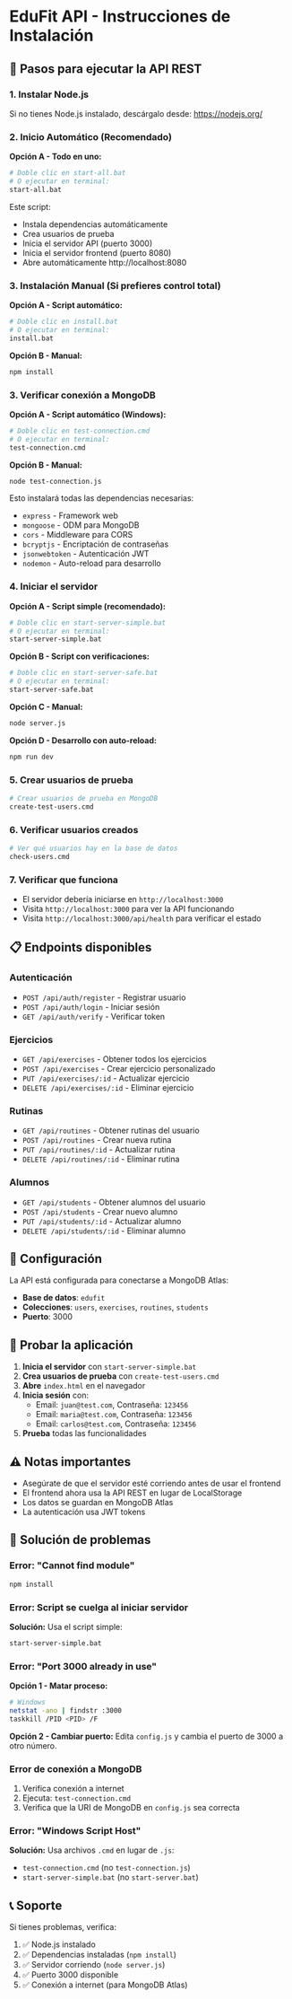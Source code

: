 # EduFit API - Instrucciones de Instalación

## 🚀 Pasos para ejecutar la API REST

### 1. Instalar Node.js
Si no tienes Node.js instalado, descárgalo desde: https://nodejs.org/

### 2. Inicio Automático (Recomendado)
**Opción A - Todo en uno:**
```bash
# Doble clic en start-all.bat
# O ejecutar en terminal:
start-all.bat
```
Este script:
- Instala dependencias automáticamente
- Crea usuarios de prueba
- Inicia el servidor API (puerto 3000)
- Inicia el servidor frontend (puerto 8080)
- Abre automáticamente http://localhost:8080

### 3. Instalación Manual (Si prefieres control total)
**Opción A - Script automático:**
```bash
# Doble clic en install.bat
# O ejecutar en terminal:
install.bat
```

**Opción B - Manual:**
```bash
npm install
```

### 3. Verificar conexión a MongoDB
**Opción A - Script automático (Windows):**
```bash
# Doble clic en test-connection.cmd
# O ejecutar en terminal:
test-connection.cmd
```

**Opción B - Manual:**
```bash
node test-connection.js
```

Esto instalará todas las dependencias necesarias:
- `express` - Framework web
- `mongoose` - ODM para MongoDB
- `cors` - Middleware para CORS
- `bcryptjs` - Encriptación de contraseñas
- `jsonwebtoken` - Autenticación JWT
- `nodemon` - Auto-reload para desarrollo

### 4. Iniciar el servidor
**Opción A - Script simple (recomendado):**
```bash
# Doble clic en start-server-simple.bat
# O ejecutar en terminal:
start-server-simple.bat
```

**Opción B - Script con verificaciones:**
```bash
# Doble clic en start-server-safe.bat
# O ejecutar en terminal:
start-server-safe.bat
```

**Opción C - Manual:**
```bash
node server.js
```

**Opción D - Desarrollo con auto-reload:**
```bash
npm run dev
```

### 5. Crear usuarios de prueba
```bash
# Crear usuarios de prueba en MongoDB
create-test-users.cmd
```

### 6. Verificar usuarios creados
```bash
# Ver qué usuarios hay en la base de datos
check-users.cmd
```

### 7. Verificar que funciona
- El servidor debería iniciarse en `http://localhost:3000`
- Visita `http://localhost:3000` para ver la API funcionando
- Visita `http://localhost:3000/api/health` para verificar el estado

## 📋 Endpoints disponibles

### Autenticación
- `POST /api/auth/register` - Registrar usuario
- `POST /api/auth/login` - Iniciar sesión
- `GET /api/auth/verify` - Verificar token

### Ejercicios
- `GET /api/exercises` - Obtener todos los ejercicios
- `POST /api/exercises` - Crear ejercicio personalizado
- `PUT /api/exercises/:id` - Actualizar ejercicio
- `DELETE /api/exercises/:id` - Eliminar ejercicio

### Rutinas
- `GET /api/routines` - Obtener rutinas del usuario
- `POST /api/routines` - Crear nueva rutina
- `PUT /api/routines/:id` - Actualizar rutina
- `DELETE /api/routines/:id` - Eliminar rutina

### Alumnos
- `GET /api/students` - Obtener alumnos del usuario
- `POST /api/students` - Crear nuevo alumno
- `PUT /api/students/:id` - Actualizar alumno
- `DELETE /api/students/:id` - Eliminar alumno

## 🔧 Configuración

La API está configurada para conectarse a MongoDB Atlas:
- **Base de datos**: `edufit`
- **Colecciones**: `users`, `exercises`, `routines`, `students`
- **Puerto**: 3000

## 🧪 Probar la aplicación

1. **Inicia el servidor** con `start-server-simple.bat`
2. **Crea usuarios de prueba** con `create-test-users.cmd`
3. **Abre** `index.html` en el navegador
4. **Inicia sesión** con:
   - Email: `juan@test.com`, Contraseña: `123456`
   - Email: `maria@test.com`, Contraseña: `123456`
   - Email: `carlos@test.com`, Contraseña: `123456`
5. **Prueba** todas las funcionalidades

## ⚠️ Notas importantes

- Asegúrate de que el servidor esté corriendo antes de usar el frontend
- El frontend ahora usa la API REST en lugar de LocalStorage
- Los datos se guardan en MongoDB Atlas
- La autenticación usa JWT tokens

## 🐛 Solución de problemas

### Error: "Cannot find module"
```bash
npm install
```

### Error: Script se cuelga al iniciar servidor
**Solución:** Usa el script simple:
```bash
start-server-simple.bat
```

### Error: "Port 3000 already in use"
**Opción 1 - Matar proceso:**
```bash
# Windows
netstat -ano | findstr :3000
taskkill /PID <PID> /F
```

**Opción 2 - Cambiar puerto:**
Edita `config.js` y cambia el puerto de 3000 a otro número.

### Error de conexión a MongoDB
1. Verifica conexión a internet
2. Ejecuta: `test-connection.cmd`
3. Verifica que la URI de MongoDB en `config.js` sea correcta

### Error: "Windows Script Host"
**Solución:** Usa archivos `.cmd` en lugar de `.js`:
- `test-connection.cmd` (no `test-connection.js`)
- `start-server-simple.bat` (no `start-server.bat`)

## 📞 Soporte

Si tienes problemas, verifica:
1. ✅ Node.js instalado
2. ✅ Dependencias instaladas (`npm install`)
3. ✅ Servidor corriendo (`node server.js`)
4. ✅ Puerto 3000 disponible
5. ✅ Conexión a internet (para MongoDB Atlas)
